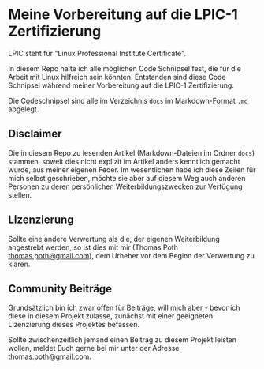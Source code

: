 # Meine Vorbereitung auf die LPIC-1 Zertifizierung

LPIC steht für "Linux Professional Institute Certificate".

In diesem Repo halte ich alle möglichen Code Schnipsel fest, die für die Arbeit mit Linux hilfreich sein könnten. Entstanden sind diese Code Schnipsel während meiner Vorbereitung auf die LPIC-1 Zertifizierung.

Die Codeschnipsel sind alle im Verzeichnis `docs` im Markdown-Format `.md` abgelegt.

## Disclaimer

Die in diesem Repo zu lesenden Artikel (Markdown-Dateien im Ordner `docs`) stammen, soweit dies nicht explizit im Artikel anders kenntlich gemacht wurde, aus meiner eigenen Feder. Im wesentlichen habe ich diese Zeilen für mich selbst geschrieben, möchte sie aber auf diesem Weg auch anderen Personen zu deren persönlichen Weiterbildungszwecken zur Verfügung stellen.

## Lizenzierung

Sollte eine andere Verwertung als die, der eigenen Weiterbildung angestrebt werden, so ist dies mit mir (Thomas Poth <thomas.poth@gmail.com>), dem Urheber vor dem Beginn der Verwertung zu klären.

## Community Beiträge

Grundsätzlich bin ich zwar offen für Beiträge, will mich aber - bevor ich diese in diesem Projekt zulasse, zunächst mit einer geeigneten Lizenzierung dieses Projektes befassen.

Sollte zwischenzeitlich jemand einen Beitrag zu diesem Projekt leisten wollen, meldet Euch gerne bei mir unter der Adresse thomas.poth@gmail.com.